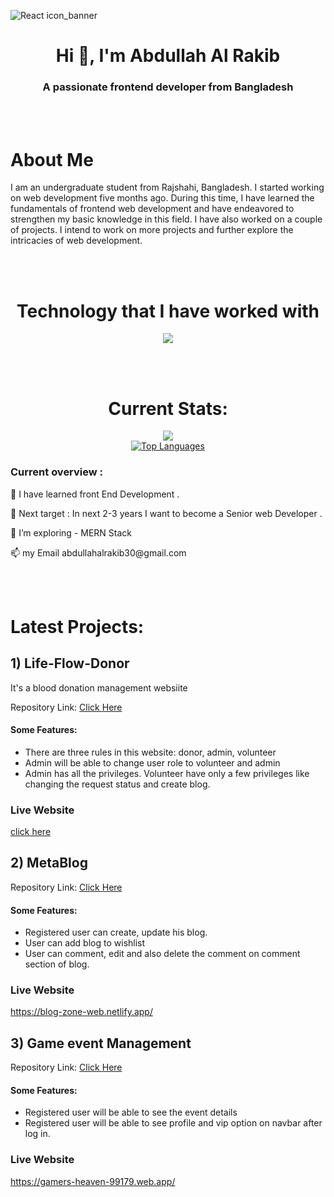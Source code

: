 ![React icon_banner](https://github.com/alrakib1/alrakib1/blob/main/images/reactjs_banner.jpg)

<h1 align="center">Hi 👋, I'm Abdullah Al Rakib</h1>
<h3 align="center">A passionate frontend developer from Bangladesh</h3>
<br/>
<br/>

<h1 align="left">About Me</h1>
<p>I am an undergraduate student from Rajshahi, Bangladesh. I started working on web development five months ago. During this time, I have learned the fundamentals of frontend web development and have endeavored to strengthen my basic knowledge in this field. I have also worked on a couple of projects. I intend to work on more projects and further explore the intricacies of web development.</p>

<br/>
<br/>
<h1 align="center">Technology that I have worked with</h1>

<p align="center">
  <a href="https://skillicons.dev">
    <img src="https://skillicons.dev/icons?i=html,css,tailwind,javascript,react,nodejs,mongodb,expressjs,firebase" />
  </a>
</p>
<br/>
<br/>
<h1 align="center">Current Stats:</h1>

<div align="center"><a href="http://www.github.com/alrakib1"><img src="https://github-readme-streak-stats.herokuapp.com/?user=alrakib1&stroke=3382ed&background=181824&ring=3382ed&fire=3382ed&currStreakNum=3382ed&currStreakLabel=3382ed&sideNums=3382ed&sideLabels=3382ed&dates=3382ed&hide_border=true" /></a>
</div>
<div align="center">  <a href="https://github.com/alrakib1" align="left"><img src="https://github-readme-stats.vercel.app/api/top-langs/?username=alrakib1&langs_count=10&title_color=3382ed&text_color=3382ed&icon_color=3382ed&bg_color=181824&hide_border=true&locale=en&custom_title=Top%20%Languages" alt="Top Languages" /></a>
</div>

  
  
 

<div>
<h3 align="left">Current overview :</h3>

<p>🌱 I have learned front End Development .</p>
<p>🏁 Next target : In next 2-3 years I want to become a Senior web Developer .</p>
<p> 🔭 I’m exploring - MERN Stack</p>
<!-- <p>🤔 I’m trying - To learn Next js, TypeScript.</p> -->
<!-- <p>⚡ Fun fact - I have only started working 5 months ago.</p> -->
<p>📫 my Email abdullahalrakib30@gmail.com</p>

</div>
<br/>
<br/>

# Latest Projects:

<div>

## 1) Life-Flow-Donor
<p>It's a blood donation management websiite</p>
<p>Repository Link:  <a href="https://github.com/alrakib1/Blood-Donation-Client" target="_blank"> Click Here</a></p>
</div>
<h4>Some Features:</h4>
<ul>
<li>There are three rules in this website: donor, admin, volunteer</li>
<li>Admin will be able to change user role to volunteer and admin</li>
<li>Admin has all the privileges. Volunteer have only a few privileges like changing the request status and create blog.
 </li>
</ul>

### Live Website
<a href="https://life-flow-donor.vercel.app/" target="_blank">click here</a>
<div>

## 2) MetaBlog
<p>Repository Link:  <a href="https://github.com/alrakib1/Blog-Zone-Client"> Click Here</a></p>
</div>
<h4>Some Features:</h4>
<ul>
<li>Registered user can create, update his blog.</li>
<li>User can add blog to wishlist</li>
<li>User can comment, edit and also delete the comment on comment section of blog.</li>
</ul>

### Live Website
https://blog-zone-web.netlify.app/
<div>



## 3) Game event Management
<p>Repository Link:  <a href="https://github.com/alrakib1/Gamers-Heaven"> Click Here</a></p>
</div>
<h4>Some Features:</h4>
<ul>
<li>Registered user will be able to see the event details</li>
<li>Registered user will be able to see profile and vip option on navbar after log in.</li>
</ul>



### Live Website
https://gamers-heaven-99179.web.app/
